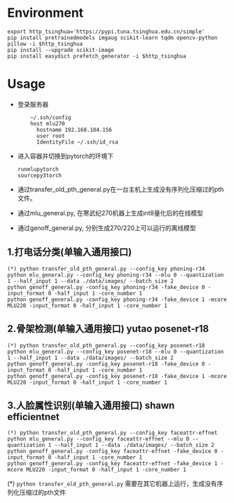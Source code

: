# Environment
```commandline
export http_tsinghua='https://pypi.tuna.tsinghua.edu.cn/simple'
pip install pretrainedmodels imgaug scikit-learn tqdm opencv-python pillow -i $http_tsinghua
pip install --upgrade scikit-image
pip install easydict prefetch_generator -i $http_tsinghua
```

# Usage
* 登录服务器
    ```commandline
        ~/.ssh/config
        host mlu270
          hostname 192.168.184.156
          user root
          IdentityFile ~/.ssh/id_rsa
    ```

* 进入容器并切换到pytorch的环境下
    ```commandline
    runmlupytorch
    sourcepy3torch
    ```

* 通过transfer_old_pth_general.py在一台主机上生成没有序列化压缩过的pth文件。
* 通过mlu_general.py, 在寒武纪270机器上生成int8量化后的在线模型
* 通过genoff_general.py, 分别生成270/220上可以运行的离线模型

## 1.打电话分类(单输入通用接口)
```commandline
(*) python transfer_old_pth_general.py --config_key phoning-r34
python mlu_general.py --config_key phoning-r34 --mlu 0 --quantization 1 --half_input 1 --data ./data/images/ --batch_size 2
python genoff_general.py -config_key phoning-r34 -fake_device 0 -input_format 0 -half_input 1 -core_number 1
python genoff_general.py -config_key phoning-r34 -fake_device 1 -mcore MLU220 -input_format 0 -half_input 1 -core_number 1
```

## 2.骨架检测(单输入通用接口) yutao posenet-r18

```commandline
(*) python transfer_old_pth_general.py --config_key posenet-r18
python mlu_general.py --config_key posenet-r18 --mlu 0 --quantization 1 --half_input 1 --data ./data/images/ --batch_size 2
python genoff_general.py -config_key posenet-r18 -fake_device 0 -input_format 0 -half_input 1 -core_number 1
python genoff_general.py -config_key posenet-r18 -fake_device 1 -mcore MLU220 -input_format 0 -half_input 1 -core_number 1

```

## 3.人脸属性识别(单输入通用接口) shawn efficientnet

```commandline
(*) python transfer_old_pth_general.py --config_key faceattr-effnet
python mlu_general.py --config_key faceattr-effnet --mlu 0 --quantization 1 --half_input 1 --data ./data/images/ --batch_size 2
python genoff_general.py -config_key faceattr-effnet -fake_device 0 -input_format 0 -half_input 1 -core_number 1
python genoff_general.py -config_key faceattr-effnet -fake_device 1 -mcore MLU220 -input_format 0 -half_input 1 -core_number 1
```

(*) ```python transfer_old_pth_general.py``` 需要在其它机器上运行，生成没有序列化压缩过的pth文件
